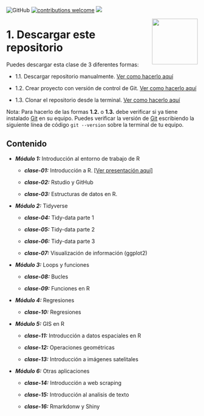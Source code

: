 ![GitHub](https://img.shields.io/github/license/taller-R/taller_r-202201) [![contributions welcome](https://img.shields.io/badge/contributions-welcome-brightgreen.svg?style=flat)](https://github.com/taller-R/taller_r-202201/issues) ![](https://img.shields.io/github/followers/taller-R?style=social)

<img src="https://avatars0.githubusercontent.com/u/69440432?s=400&u=96b3e58c713578b563d5c3d3c259f34965ac8e33&v=4" align="right" width=120 height=120 alt="" />

# 1. Descargar este repositorio

Puedes descargar esta clase de 3 diferentes formas:

- 1.1. Descargar repositorio manualmente. [Ver como hacerlo aquí](https://raw.githubusercontent.com/taller-R/clase_1/master/help/pics/download.gif)

- 1.2. Crear proyecto con versión de control de Git. [Ver como hacerlo aquí](https://raw.githubusercontent.com/taller-R/clase_1/master/help/pics/crear_proyecto.gif)

- 1.3. Clonar el repositorio desde la terminal. [Ver como hacerlo aquí](https://github.com/taller-R/Clase_1/blob/master/help/pics/terminal.gif)

Nota: Para hacerlo de las formas **1.2.** o **1.3.** debe verificar si ya tiene instalado [Git](https://git-scm.com/downloads) en su equipo. Puedes verificar la versión de [Git](https://git-scm.com/downloads) escribiendo la siguiente línea de código `git --version` sobre la terminal de tu equipo.

## Contenido

* ***Módulo 1:*** Introducción al entorno de trabajo de R

  + ***clase-01:*** Introducción a R. [[Ver presentación aquí]](https://lectures-r/lecture_1/#/)

  + ***clase-02:*** Rstudio y GitHub
  
  + ***clase-03:*** Estructuras de datos en R. 
  
* ***Módulo 2:*** Tidyverse

  + ***clase-04:*** Tidy-data parte 1 

  + ***clase-05:*** Tidy-data parte 2

  + ***clase-06:*** Tidy-data parte 3

  + ***clase-07:*** Visualización de información (ggplot2)
  
* ***Módulo 3:*** Loops y funciones

  + ***clase-08:*** Bucles
  
  + ***clase-09:*** Funciones en R

* ***Módulo 4:***  Regresiones
     
  + ***clase-10:*** Regresiones
  
* ***Módulo 5:*** GIS en R 
    
  + ***clase-11:*** Introducción a datos espaciales en R

  + ***clase-12:*** Operaciones geométricas
  
  + ***clase-13:*** Introducción a imágenes satelitales
  
* ***Módulo 6:*** Otras aplicaciones
   
  + ***clase-14:*** Introducción a web scraping
  
  + ***clase-15:*** Introducción al analisis de texto
  
  + ***clase-16:*** Rmarkdonw y Shiny
  
  

